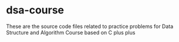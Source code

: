 # dsa-course

These are the source code files related to practice problems for Data
Structure and Algorithm Course based on C plus plus
